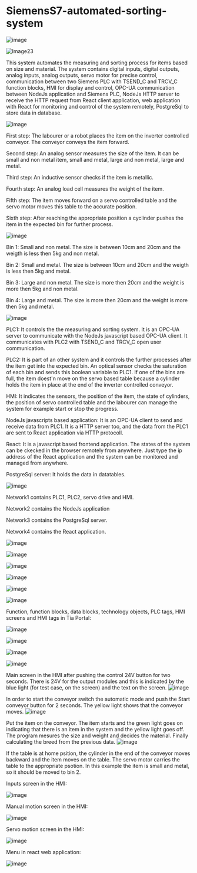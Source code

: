 # SiemensS7-automated-sorting-system

![image](https://github.com/user-attachments/assets/6428dd24-0d1b-4717-aa35-aaa21168ee71)



![Image23](https://github.com/user-attachments/assets/17e363b3-a777-49f8-b201-68dbf8b8c63c)


This system automates the measuring and sorting process for items based on size and material. The system contains digital inputs, digital outputs, analog inputs, analog outputs, servo motor for precise control, communication between two Siemens PLC with TSEND_C and TRCV_C function blocks, HMI for display and control, OPC-UA communication between NodeJs application and Siemens PLC, NodeJs HTTP server to receive the HTTP request from React client application, web application with React for monitoring and control of the system remotely, PostgreSql to store data in database.

![image](https://github.com/user-attachments/assets/299110dd-fee4-43ca-92d7-b0f2a4fba107)


First step: The labourer or a robot places the item on the inverter controlled conveyor. The conveyor conveys the item forward.

Second step: An analog sensor measures the size of the item. It can be small and non metal item, small and metal, large and non metal, large and metal.

Third step: An inductive sensor checks if the item is metallic.

Fourth step: An analog load cell measures the weight of the item.

Fifth step: The item moves forward on a servo controlled table and the servo motor moves this table to the accurate position.

Sixth step: After reaching the appropriate position a cyclinder pushes the item in the expected bin for further process.

![image](https://github.com/user-attachments/assets/3dba5d68-63f3-4a0c-854e-e54f818e60fd)


Bin 1:	Small and non metal. The size is between 10cm and 20cm and the weigth is less then 5kg and non metal.

Bin 2:	Small and metal. The size is between 10cm and 20cm and the weigth is less then 5kg and metal.

Bin 3:	Large and non metal. The size is more then 20cm and the weight is more then 5kg and non metal.

Bin 4:	Large and metal. The size is more then 20cm and the weight is more then 5kg and metal.


![image](https://github.com/user-attachments/assets/884ace3b-d37e-4754-8750-5ad7aa9c4aeb)


PLC1: It controls the the measuring and sorting system. It is an OPC-UA server to communicate with the NodeJs javascript based OPC-UA client. It communicates with PLC2 with TSEND_C and TRCV_C open user communication.

PLC2: It is part of an other system and it controls the further processes after the item get into the expected bin. An optical sensor checks the saturation of each bin and sends this boolean variable to PLC1. If one of the bins are full, the item doest'n move on the servo based table because a cylinder holds the item in place at the end of the inverter controlled conveyor.

HMI: It indicates the sensors, the position of the item, the state of cylinders, the position of servo controlled table and the labourer can manage the system for example start or stop the progress.

NodeJs javascripts based application: It is an OPC-UA client to send and receive data from PLC1. It is a HTTP server too, and the data from the PLC1 are sent to React application via HTTP protocoll.

React: It is a javascript based frontend application. The states of the system can be ckecked in the browser remotely from anywhere. Just type the ip address of the React application and the system can be monitored and managed from anywhere.

PostgreSql server: It holds the data in datatables.

![image](https://github.com/user-attachments/assets/b5af0f9d-c7bf-4b7a-8ef0-4eae5113bfa6)


Network1 contains PLC1, PLC2, servo drive and HMI.

Network2 contains the NodeJs application

Network3 contains the PostgreSql server.

Network4 contains the React application.

![image](https://github.com/user-attachments/assets/c6fa57cf-2367-4d0c-872f-12f5ee897fe5)

![image](https://github.com/user-attachments/assets/e4d9956c-7da2-42ef-ad3e-463fb4dbc924)

![image](https://github.com/user-attachments/assets/76baa081-a7ec-4f08-adf6-6c8e844b9621)

![image](https://github.com/user-attachments/assets/64882e8a-e933-4e6c-8e7a-f088d039b6d0)

![image](https://github.com/user-attachments/assets/c297853b-4e4d-4392-8f76-1fbe626f571d)

![image](https://github.com/user-attachments/assets/dea1ace9-7fbb-4e59-b6f6-0c3d5a3d7bac)

Function, function blocks, data blocks, technology objects, PLC tags, HMI screens and HMI tags in Tia Portal:

![image](https://github.com/user-attachments/assets/306b5f35-6e97-4340-875d-90b84b3e2b87)

![image](https://github.com/user-attachments/assets/975c3008-fe8c-4acb-ba3a-bd6f38ce2415)

![image](https://github.com/user-attachments/assets/360b23d1-d1c8-45ad-a588-7721426fa7a7)

![image](https://github.com/user-attachments/assets/81507abf-7ff2-4c2a-a6c5-6f744a580be7)


Main screen in the HMI after pushing the control 24V button for two seconds. There is 24V for the output modules and this is indicated by the blue light (for test case, on the screen) and the text on the screen.
![image](https://github.com/user-attachments/assets/dd25bc95-6584-40f5-9dc3-69c2ef591286)

In order to start the conveyor switch the automatic mode and push the Start conveyor button for 2 seconds. The yellow light shows that the conveyor moves.
![image](https://github.com/user-attachments/assets/0677035c-d478-4201-bcbb-e94b4baf1efb)

Put the item on the conveyor. The item starts and the green light goes on indicating that there is an item in the system and the yellow light goes off. The program mesures the size and weight and decides the material. Finally calculating the breed from the previous data.
![image](https://github.com/user-attachments/assets/f9bbdaa6-c723-41f7-9e39-3ab2489b2ef7)

If the table is at home psition, the cylinder in the end of the conveyor moves backward and the item moves on the table. The servo motor carries the table to the appropriate psotion. In this example the item is small and metal, so it should be moved to bin 2.




Inputs screen in the HMI:

![image](https://github.com/user-attachments/assets/d57d7fa9-01aa-42c1-8eed-f6b5ce46c9d2)

Manual motion screen in the HMI:

![image](https://github.com/user-attachments/assets/a4c05caf-f822-4038-885b-883a150f6617)

Servo motion screen in the HMI:

![image](https://github.com/user-attachments/assets/dcd7db7b-f0f0-4d5c-97d2-4fa722bde0c0)

Menu in react web application:

![image](https://github.com/user-attachments/assets/9eb436e0-f119-4e9e-8563-3abbf0c77789)






















